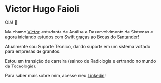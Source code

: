 # Victor Hugo Faioli

Olá! 👋

Me chamo [Victor](https://www.linkedin.com/in/victor-hugo-faioli-livio-1931b4268/), estudante de Análise e Desenvolvimento de Sistemas e agora iniciando estudos com Swift graças ao Becas do [Santander](https://www.becas-santander.com/pt_br/index.html)!

Atualmente sou Suporte Técnico, dando suporte em um sistema voltado para empresas de granitos.

Estou em transição de carreira (saindo de Radiologia e entrando no mundo da Tecnologia).

Para saber mais sobre mim, acesse meu [Linkedin](https://www.linkedin.com/in/victor-hugo-faioli-livio-1931b4268/)! 
